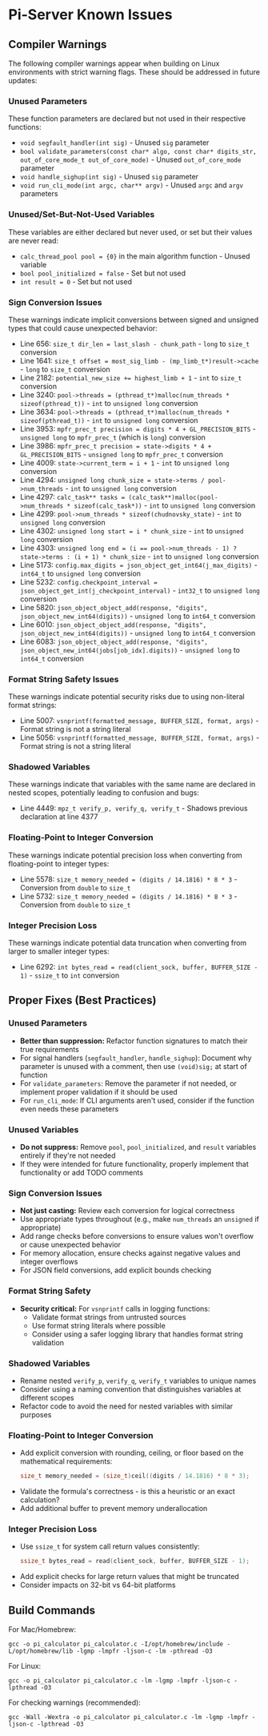 # Pi-Server Known Issues

## Compiler Warnings

The following compiler warnings appear when building on Linux environments with strict warning flags. These should be addressed in future updates:

### Unused Parameters

These function parameters are declared but not used in their respective functions:

- `void segfault_handler(int sig)` - Unused `sig` parameter
- `bool validate_parameters(const char* algo, const char* digits_str, out_of_core_mode_t out_of_core_mode)` - Unused `out_of_core_mode` parameter
- `void handle_sighup(int sig)` - Unused `sig` parameter
- `void run_cli_mode(int argc, char** argv)` - Unused `argc` and `argv` parameters

### Unused/Set-But-Not-Used Variables

These variables are either declared but never used, or set but their values are never read:

- `calc_thread_pool pool = {0}` in the main algorithm function - Unused variable
- `bool pool_initialized = false` - Set but not used
- `int result = 0` - Set but not used

### Sign Conversion Issues

These warnings indicate implicit conversions between signed and unsigned types that could cause unexpected behavior:

- Line 656: `size_t dir_len = last_slash - chunk_path` - `long` to `size_t` conversion
- Line 1641: `size_t offset = most_sig_limb - (mp_limb_t*)result->cache` - `long` to `size_t` conversion
- Line 2182: `potential_new_size += highest_limb + 1` - `int` to `size_t` conversion
- Line 3240: `pool->threads = (pthread_t*)malloc(num_threads * sizeof(pthread_t))` - `int` to `unsigned long` conversion
- Line 3634: `pool->threads = (pthread_t*)malloc(num_threads * sizeof(pthread_t))` - `int` to `unsigned long` conversion
- Line 3953: `mpfr_prec_t precision = digits * 4 + GL_PRECISION_BITS` - `unsigned long` to `mpfr_prec_t` (which is `long`) conversion
- Line 3986: `mpfr_prec_t precision = state->digits * 4 + GL_PRECISION_BITS` - `unsigned long` to `mpfr_prec_t` conversion
- Line 4009: `state->current_term = i + 1` - `int` to `unsigned long` conversion
- Line 4294: `unsigned long chunk_size = state->terms / pool->num_threads` - `int` to `unsigned long` conversion
- Line 4297: `calc_task** tasks = (calc_task**)malloc(pool->num_threads * sizeof(calc_task*))` - `int` to `unsigned long` conversion
- Line 4299: `pool->num_threads * sizeof(chudnovsky_state)` - `int` to `unsigned long` conversion
- Line 4302: `unsigned long start = i * chunk_size` - `int` to `unsigned long` conversion
- Line 4303: `unsigned long end = (i == pool->num_threads - 1) ? state->terms : (i + 1) * chunk_size` - `int` to `unsigned long` conversion
- Line 5173: `config.max_digits = json_object_get_int64(j_max_digits)` - `int64_t` to `unsigned long` conversion
- Line 5232: `config.checkpoint_interval = json_object_get_int(j_checkpoint_interval)` - `int32_t` to `unsigned long` conversion
- Line 5820: `json_object_object_add(response, "digits", json_object_new_int64(digits))` - `unsigned long` to `int64_t` conversion
- Line 6010: `json_object_object_add(response, "digits", json_object_new_int64(digits))` - `unsigned long` to `int64_t` conversion
- Line 6083: `json_object_object_add(response, "digits", json_object_new_int64(jobs[job_idx].digits))` - `unsigned long` to `int64_t` conversion

### Format String Safety Issues

These warnings indicate potential security risks due to using non-literal format strings:

- Line 5007: `vsnprintf(formatted_message, BUFFER_SIZE, format, args)` - Format string is not a string literal
- Line 5056: `vsnprintf(formatted_message, BUFFER_SIZE, format, args)` - Format string is not a string literal

### Shadowed Variables

These warnings indicate that variables with the same name are declared in nested scopes, potentially leading to confusion and bugs:

- Line 4449: `mpz_t verify_p, verify_q, verify_t` - Shadows previous declaration at line 4377

### Floating-Point to Integer Conversion

These warnings indicate potential precision loss when converting from floating-point to integer types:

- Line 5578: `size_t memory_needed = (digits / 14.1816) * 8 * 3` - Conversion from `double` to `size_t`
- Line 5732: `size_t memory_needed = (digits / 14.1816) * 8 * 3` - Conversion from `double` to `size_t`

### Integer Precision Loss

These warnings indicate potential data truncation when converting from larger to smaller integer types:

- Line 6292: `int bytes_read = read(client_sock, buffer, BUFFER_SIZE - 1)` - `ssize_t` to `int` conversion

## Proper Fixes (Best Practices)

### Unused Parameters
- **Better than suppression:** Refactor function signatures to match their true requirements
- For signal handlers (`segfault_handler`, `handle_sighup`): Document why parameter is unused with a comment, then use `(void)sig;` at start of function
- For `validate_parameters`: Remove the parameter if not needed, or implement proper validation if it should be used
- For `run_cli_mode`: If CLI arguments aren't used, consider if the function even needs these parameters

### Unused Variables
- **Do not suppress:** Remove `pool`, `pool_initialized`, and `result` variables entirely if they're not needed
- If they were intended for future functionality, properly implement that functionality or add TODO comments

### Sign Conversion Issues
- **Not just casting:** Review each conversion for logical correctness
- Use appropriate types throughout (e.g., make `num_threads` an `unsigned` if appropriate)
- Add range checks before conversions to ensure values won't overflow or cause unexpected behavior
- For memory allocation, ensure checks against negative values and integer overflows
- For JSON field conversions, add explicit bounds checking

### Format String Safety
- **Security critical:** For `vsnprintf` calls in logging functions:
  - Validate format strings from untrusted sources
  - Use format string literals where possible
  - Consider using a safer logging library that handles format string validation

### Shadowed Variables
- Rename nested `verify_p`, `verify_q`, `verify_t` variables to unique names
- Consider using a naming convention that distinguishes variables at different scopes
- Refactor code to avoid the need for nested variables with similar purposes

### Floating-Point to Integer Conversion
- Add explicit conversion with rounding, ceiling, or floor based on the mathematical requirements:
  ```c
  size_t memory_needed = (size_t)ceil((digits / 14.1816) * 8 * 3);
  ```
- Validate the formula's correctness - is this a heuristic or an exact calculation?
- Add additional buffer to prevent memory underallocation

### Integer Precision Loss
- Use `ssize_t` for system call return values consistently:
  ```c
  ssize_t bytes_read = read(client_sock, buffer, BUFFER_SIZE - 1);
  ```
- Add explicit checks for large return values that might be truncated
- Consider impacts on 32-bit vs 64-bit platforms

## Build Commands

For Mac/Homebrew:
```
gcc -o pi_calculator pi_calculator.c -I/opt/homebrew/include -L/opt/homebrew/lib -lgmp -lmpfr -ljson-c -lm -pthread -O3
```

For Linux:
```
gcc -o pi_calculator pi_calculator.c -lm -lgmp -lmpfr -ljson-c -lpthread -O3
```

For checking warnings (recommended):
```
gcc -Wall -Wextra -o pi_calculator pi_calculator.c -lm -lgmp -lmpfr -ljson-c -lpthread -O3
```
